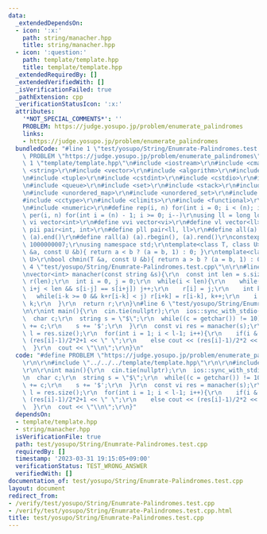 ```yaml
---
data:
  _extendedDependsOn:
  - icon: ':x:'
    path: string/manacher.hpp
    title: string/manacher.hpp
  - icon: ':question:'
    path: template/template.hpp
    title: template/template.hpp
  _extendedRequiredBy: []
  _extendedVerifiedWith: []
  _isVerificationFailed: true
  _pathExtension: cpp
  _verificationStatusIcon: ':x:'
  attributes:
    '*NOT_SPECIAL_COMMENTS*': ''
    PROBLEM: https://judge.yosupo.jp/problem/enumerate_palindromes
    links:
    - https://judge.yosupo.jp/problem/enumerate_palindromes
  bundledCode: "#line 1 \"test/yosupo/String/Enumrate-Palindromes.test.cpp\"\n#define\
    \ PROBLEM \"https://judge.yosupo.jp/problem/enumerate_palindromes\"\r\n\r\n#line\
    \ 1 \"template/template.hpp\"\n#include <iostream>\r\n#include <cmath>\r\n#include\
    \ <string>\r\n#include <vector>\r\n#include <algorithm>\r\n#include <utility>\r\
    \n#include <tuple>\r\n#include <cstdint>\r\n#include <cstdio>\r\n#include <map>\r\
    \n#include <queue>\r\n#include <set>\r\n#include <stack>\r\n#include <deque>\r\
    \n#include <unordered_map>\r\n#include <unordered_set>\r\n#include <bitset>\r\n\
    #include <cctype>\r\n#include <climits>\r\n#include <functional>\r\n#include <cassert>\r\
    \n#include <numeric>\r\n#define rep(i, n) for(int i = 0; i < (n); i++)\r\n#define\
    \ per(i, n) for(int i = (n) - 1; i >= 0; i--)\r\nusing ll = long long;\r\n#define\
    \ vi vector<int>\r\n#define vvi vector<vi>\r\n#define vl vector<ll>\r\n#define\
    \ pii pair<int, int>\r\n#define pll pair<ll, ll>\r\n#define all(a) (a).begin(),\
    \ (a).end()\r\n#define rall(a) (a).rbegin(), (a).rend()\r\nconstexpr int mod =\
    \ 1000000007;\r\nusing namespace std;\r\ntemplate<class T, class U>\r\nbool chmax(T\
    \ &a, const U &b){ return a < b ? (a = b, 1) : 0; }\r\ntemplate<class T, class\
    \ U>\r\nbool chmin(T &a, const U &b){ return a > b ? (a = b, 1) : 0; }\n#line\
    \ 4 \"test/yosupo/String/Enumrate-Palindromes.test.cpp\"\n\r\n#line 1 \"string/manacher.hpp\"\
    \nvector<int> manacher(const string &s){\r\n  const int len = s.size();\r\n  vector<int>\
    \ r(len);\r\n  int i = 0, j = 0;\r\n  while(i < len){\r\n    while(i-j >= 0 &&\
    \ i+j < len && s[i-j] == s[i+j]) j++;\r\n    r[i] = j;\r\n    int k = 1;\r\n \
    \   while(i-k >= 0 && k+r[i-k] < j) r[i+k] = r[i-k], k++;\r\n    i += k; j -=\
    \ k;\r\n  }\r\n  return r;\r\n}\n#line 6 \"test/yosupo/String/Enumrate-Palindromes.test.cpp\"\
    \n\r\nint main(){\r\n  cin.tie(nullptr);\r\n  ios::sync_with_stdio(false);\r\n\
    \  char c;\r\n  string s = \"$\";\r\n  while((c = getchar()) != 10){\r\n    s\
    \ += c;\r\n    s += '$';\r\n  }\r\n  const vi res = manacher(s);\r\n  const int\
    \ l = res.size();\r\n  for(int i = 1; i < l-1; i++){\r\n    if(i & 1) cout <<\
    \ (res[i]-1)/2*2+1 << \" \";\r\n    else cout << (res[i]-1)/2*2 << \" \";\r\n\
    \  }\r\n  cout << \"\\n\";\r\n}\n"
  code: "#define PROBLEM \"https://judge.yosupo.jp/problem/enumerate_palindromes\"\
    \r\n\r\n#include \"../../../template/template.hpp\"\r\n\r\n#include \"../../../string/manacher.hpp\"\
    \r\n\r\nint main(){\r\n  cin.tie(nullptr);\r\n  ios::sync_with_stdio(false);\r\
    \n  char c;\r\n  string s = \"$\";\r\n  while((c = getchar()) != 10){\r\n    s\
    \ += c;\r\n    s += '$';\r\n  }\r\n  const vi res = manacher(s);\r\n  const int\
    \ l = res.size();\r\n  for(int i = 1; i < l-1; i++){\r\n    if(i & 1) cout <<\
    \ (res[i]-1)/2*2+1 << \" \";\r\n    else cout << (res[i]-1)/2*2 << \" \";\r\n\
    \  }\r\n  cout << \"\\n\";\r\n}"
  dependsOn:
  - template/template.hpp
  - string/manacher.hpp
  isVerificationFile: true
  path: test/yosupo/String/Enumrate-Palindromes.test.cpp
  requiredBy: []
  timestamp: '2023-03-31 19:15:05+09:00'
  verificationStatus: TEST_WRONG_ANSWER
  verifiedWith: []
documentation_of: test/yosupo/String/Enumrate-Palindromes.test.cpp
layout: document
redirect_from:
- /verify/test/yosupo/String/Enumrate-Palindromes.test.cpp
- /verify/test/yosupo/String/Enumrate-Palindromes.test.cpp.html
title: test/yosupo/String/Enumrate-Palindromes.test.cpp
---
```


